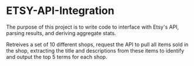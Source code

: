 # ETSY-API-Integration
The purpose of this project is to write code to interface with Etsy's API, parsing results, and deriving aggregate stats.

Retreives a set of 10 different shops, request the API to pull all items sold in the shop, extracting the title and descriptions from these items to identify and output the top 5 terms for each shop.

